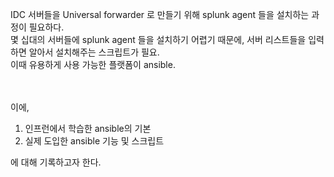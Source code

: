 IDC 서버들을 Universal forwarder 로 만들기 위해 splunk agent 들을 설치하는 과정이 필요하다.    
몇 십대의 서버들에 splunk agent 들을 설치하기 어렵기 때문에, 서버 리스트들을 입력하면 알아서 설치해주는 스크립트가 필요.    
이때 유용하게 사용 가능한 플랫폼이 ansible.   

<br/><br/>
이에,    
1. 인프런에서 학습한 ansible의 기본     
2. 실제 도입한 ansible 기능 및 스크립트

에 대해 기록하고자 한다.    
